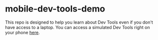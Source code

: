 # mobile-dev-tools-demo

This repo is designed to help you learn about Dev Tools even if you don't have access to a laptop. You can access a simulated Dev Tools right on your phone [here](https://codexcourses.github.io/mobile-dev-tools-demo/).